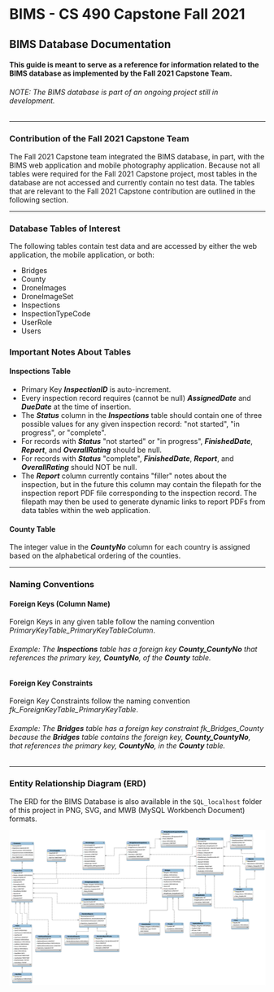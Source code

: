 
# BIMS - CS 490 Capstone Fall 2021
## BIMS Database Documentation

#### This guide is meant to serve as a reference for information related to the BIMS database as implemented by the Fall 2021 Capstone Team.

###### *NOTE: The BIMS database is part of an ongoing project still in development.* 

--------------------------------------------------------

### Contribution of the Fall 2021 Capstone Team
The Fall 2021 Capstone team integrated the BIMS database, in part, with the BIMS web application and mobile photography application. Because not all tables were required for the Fall 2021 Capstone project, most tables in the database are not accessed and currently contain no test data. The tables that are relevant to the Fall 2021 Capstone contribution are outlined in the following section.

--------------------------------------------------------
### Database Tables of Interest

The following tables contain test data and are accessed by either the web application, the mobile application, or both:

- Bridges
- County
- DroneImages
- DroneImageSet
- Inspections
- InspectionTypeCode
- UserRole
- Users

### Important Notes About Tables
#### Inspections Table
- Primary Key ***InspectionID*** is auto-increment.
- Every inspection record requires (cannot be null) ***AssignedDate*** and ***DueDate*** at the time of insertion.
- The ***Status*** column in the ***Inspections*** table should contain one of three possible values for any given inspection record: "not started", "in progress", or "complete". 
- For records with ***Status*** "not started" or "in progress", ***FinishedDate***, ***Report***, and ***OverallRating*** should be null.
- For records with ***Status*** "complete", ***FinishedDate***, ***Report***, and ***OverallRating*** should NOT be null.
- The ***Report*** column currently contains "filler" notes about the inspection, but in the future this column may contain the filepath for the inspection report PDF file corresponding to the inspection record. The filepath may then be used to generate dynamic links to report PDFs from data tables within the web application. 

#### County Table
The integer value in the ***CountyNo*** column for each country is assigned based on the alphabetical ordering of the counties.

--------------------------------------------------------

### Naming Conventions
#### Foreign Keys (Column Name)
Foreign Keys in any given table follow the naming convention *PrimaryKeyTable_PrimaryKeyTableColumn*. 

###### Example: The **Inspections** table has a foreign key ***County_CountyNo*** that references the primary key, ***CountyNo***, of the **County** table.

#### Foreign Key Constraints
Foreign Key Constraints follow the naming convention *fk_ForeignKeyTable_PrimaryKeyTable*. 

###### Example: The **Bridges** table has a foreign key constraint *fk_Bridges_County* because the **Bridges** table contains the foreign key, ***County_CountyNo***, that references the primary key, ***CountyNo***, in the **County** table. 

--------------------------------------------------------

### Entity Relationship Diagram (ERD)

The ERD for the BIMS Database is also available in the `SQL_localhost` folder of this project in PNG, SVG, and MWB (MySQL Workbench Document) formats.

![ERD](/SQL_localhost/BIMS_ERD.png)

